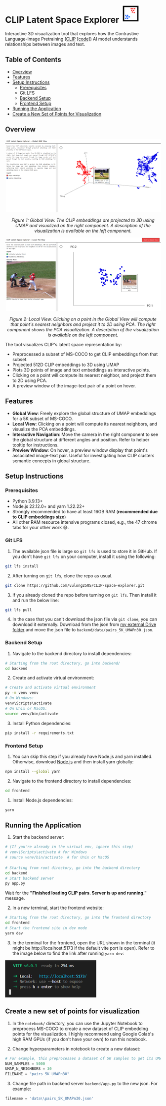 # CLIP Latent Space Explorer <img src="readme_data\look_into_clip.svg" width="60" alt="CLIP Latent Space Explorer Icon">

Interactive 3D visualization tool that explores how the Contrastive Language-Image Pretraining ([CLIP](https://arxiv.org/pdf/2103.00020) [[code]](https://github.com/openai/CLIP)) AI model understands relationships between images and text. 

## Table of Contents
- [Overview](#overview)
- [Features](#features)
- [Setup Instructions](#setup-instructions)
  - [Prerequisites](#prerequisites)
  - [Git LFS](#git-lfs)
  - [Backend Setup](#backend-setup)
  - [Frontend Setup](#frontend-setup)
- [Running the Application](#running-the-application)
- [Create a New Set of Points for Visualization](#create-a-new-set-of-points-for-visualization)

## Overview

<div align="center">
  <img src="readme_data\website_global_view.png" alt="Global View of CLIP embeddings">
  <p><em>Figure 1: Global View. The CLIP embeddings are projected to 3D using UMAP and visualized on the right component. A description of the visualization is available on the left component.</em></p>
</div>

<div align="center">
    <img src="readme_data\website_local_view.png" alt="Local View of a point's nearest neighbor">
  <p><em>Figure 2: Local View. Clicking on a point in the Global View will compute that point's nearest neighbors and project it to 2D using PCA. The right component shows the PCA visualization. A description of the visualization is available on the left component. </em></p>
</div>


The tool visualizes CLIP's latent space representation by:
- Preprocessed a subset of MS-COCO to get CLIP embeddings from that subset.
- Projected 512D CLIP embeddings to 3D using UMAP
- Plots 3D points of image and text embeddings as interactive points.
- Clicking on a point will compute its nearest neighbor, and project them to 2D using PCA.
- A preview window of the image-text pair of a point on hover.

## Features

- **Global View**: Freely explore the global structure of UMAP embeddings for a 5K subset of MS-COCO.
- **Local View**: Clicking on a point will compute its nearest neighbors, and visualize the PCA embeddings.
- **Interactive Navigation**: Move the camera in the right component to see the global structure at different angles and position. Refer to helper tooltip for instructions.
- **Preview Window**: On hover, a preview window display that point's associated image-text pair. Useful for investigating how CLIP clusters semantic concepts in global structure.

## Setup Instructions

### Prerequisites
- Python 3.9.13+
- Node.js 22.12.0+ and yarn 1.22.22+
- Strongly recommended to have at least 16GB RAM (**recommended due to CLIP embeddings size**)
- All other RAM resource intensive programs closed, e.g., the 47 chrome tabs for your other work 😅.

### Git LFS

1. The available json file is large so `git lfs` is used to store it in GitHub. If you don't have `git lfs` on your computer, install it using the following:

```bash
git lfs install
```

2. After turning on `git lfs`, clone the repo as usual.

```bash
git clone https://github.com/vulong2505/CLIP-space-explorer.git
```

3. If you already cloned the repo before turning on `git lfs`. Then install it and run the below line:

```bash
git lfs pull
```

4. In the case that you can't download the json file via `git clone`, you can download it externally. Download from the json from [my external Drive folder](https://drive.google.com/drive/folders/1aZ25O4jkmUvUDBx678DpgFS-Vi20wMC2?usp=sharing) and move the json file to `backend/data/pairs_5K_UMAPn30.json`.

### Backend Setup

1. Navigate to the backend directory to install dependencies:
```bash
# Starting from the root directory, go into backend/
cd backend
```

2. Create and activate virtual environment:
```bash
# Create and activate virtual environment
py -m venv venv
# On Windows:
venv\Scripts\activate
# On Unix or MacOS:
source venv/bin/activate
```

3. Install Python dependencies:
```bash
pip install -r requirements.txt
```

### Frontend Setup

1. You can skip this step if you already have Node.js and yarn installed. Otherwise, download [Node.js](https://nodejs.org/en) and then install yarn globally:
```bash
npm install --global yarn
```

2. Navigate to the frontend directory to install dependencies:
```bash
cd frontend
```

1. Install Node.js dependencies:
```bash
yarn
```

## Running the Application

1. Start the backend server:
```bash
# (If you're already in the virtual env, ignore this step)
# venv\Scripts\activate # for Windows
# source venv/bin/activate  # for Unix or MacOS

# Starting from root directory, go into the backend directory
cd backend
# Start backend server
py app.py
```

Wait for the **"Finished loading CLIP pairs. Server is up and running."** message.

2. In a new terminal, start the frontend website:
```bash
# Starting from the root directory, go into the frontend directory
cd frontend
# Start the frontend site in dev mode
yarn dev
```

3. In the terminal for the frontend, open the URL shown in the terminal (it might be http://localhost:5173 if the default vite port is open). Refer to the image below to find the link after running `yarn dev`:

<img src="readme_data\example_yarn_url.png" alt="Example successful yarn run.">

## Create a new set of points for visualization

1. In the `notebook/` directory, you can use the Jupyter Notebook to preprocess MS-COCO to create a new dataset of CLIP embedding points for the visualization. I highly recommend using Google Colab's high RAM GPUs (if you don't have your own) to run this notebook. 

2. Change hyperparameters in notebook to create a new dataset:
```python
# For example, this preprocesses a dataset of 5K samples to get its UMAP embeddings (n_neighbors=30). Running the entire notebook will save this dataset as a .json.
NUM_SAMPLES = 5000              
UMAP_N_NEIGHBORS = 30           
FILENAME = "pairs_5K_UMAPn30"   
```

3. Change file path in backend server `backend/app.py` to the new json. For example:
```python
filename = 'data\\pairs_5K_UMAPn30.json'
```